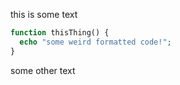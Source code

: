 this is some text

```php
function thisThing() {
  echo "some weird formatted code!";
}
```

some other text
